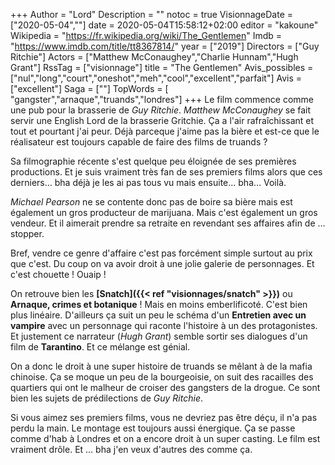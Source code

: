 +++
Author = "Lord"
Description = ""
notoc = true
VisionnageDate = ["2020-05-04",""]
date = 2020-05-04T15:58:12+02:00
editor = "kakoune"
Wikipedia = "https://fr.wikipedia.org/wiki/The_Gentlemen"
Imdb = "https://www.imdb.com/title/tt8367814/"
year = ["2019"]
Directors = ["Guy Ritchie"]
Actors = ["Matthew McConaughey","Charlie Hunnam","Hugh Grant"]
RssTag = ["visionnage"]
title = "The Gentlemen"
Avis_possibles = ["nul","long","court","oneshot","meh","cool","excellent","parfait"]
Avis = ["excellent"] 
Saga = [""]
TopWords = [  "gangster","arnaque","truands","londres"]
+++
Le film commence comme une pub pour la brasserie de *Guy Ritchie*.
*Matthew McConaughey* se fait servir une English Lord de la brasserie Gritchie.
Ça a l'air rafraîchissant et tout et pourtant j'ai peur.
Déjà parceque j'aime pas la bière et est-ce que le réalisateur est toujours capable de faire des films de truands ?

Sa filmographie récente s'est quelque peu éloignée de ses premières productions.
Et je suis vraiment très fan de ses premiers films alors que ces derniers… bha déjà je les ai pas tous vu mais ensuite… bha…
Voilà.

*Michael Pearson* ne se contente donc pas de boire sa bière mais est également un gros producteur de marijuana.
Mais c'est également un gros vendeur.
Et il aimerait prendre sa retraite en revendant ses affaires afin de … stopper.

Bref, vendre ce genre d'affaire c'est pas forcément simple surtout au prix que c'est.
Du coup on va avoir droit à une jolie galerie de personnages.
Et c'est chouette !
Ouaip !

On retrouve bien les **[Snatch]({{< ref "visionnages/snatch" >}})** ou **Arnaque, crimes et botanique** !
Mais en moins emberlificoté.
C'est bien plus linéaire.
D'ailleurs ça suit un peu le schéma d'un **Entretien avec un vampire** avec un personnage qui raconte l'histoire à un des protagonistes.
Et justement ce narrateur (*Hugh Grant*) semble sortir ses dialogues d'un film de **Tarantino**.
Et ce mélange est génial.

On a donc le droit à une super histoire de truands se mêlant à de la mafia chinoise.
Ça se moque un peu de la bourgeoisie, on suit des racailles des quartiers qui ont le malheur de croiser des gangsters de la drogue.
Ce sont bien les sujets de prédilections de *Guy Ritchie*.

Si vous aimez ses premiers films, vous ne devriez pas être déçu, il n'a pas perdu la main.
Le montage est toujours aussi énergique.
Ça se passe comme d'hab à Londres et on a encore droit à un super casting.
Le film est vraiment drôle.
Et … bha j'en veux d'autres des comme ça.

